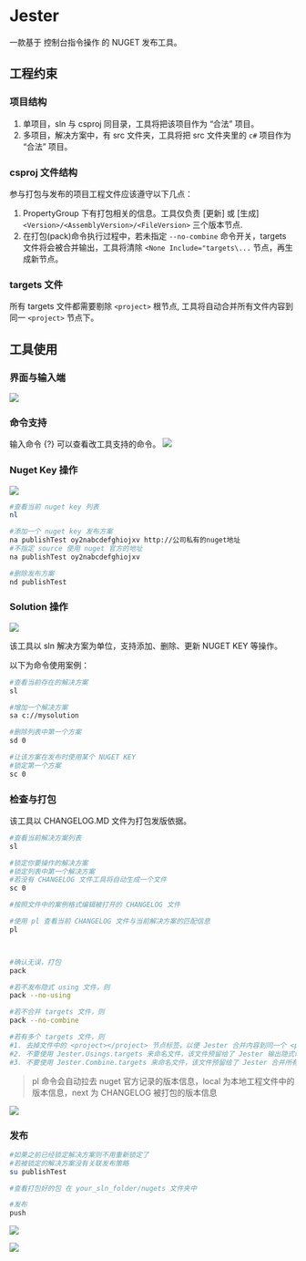 # Jester
一款基于 控制台指令操作 的 NUGET 发布工具。

## 工程约束

### 项目结构
1. 单项目，sln 与 csproj 同目录，工具将把该项目作为 “合法” 项目。
2. 多项目，解决方案中，有 src 文件夹，工具将把 src 文件夹里的 `c#` 项目作为 “合法” 项目。

### csproj 文件结构
参与打包与发布的项目工程文件应该遵守以下几点：
1. PropertyGroup 下有打包相关的信息。工具仅负责 [更新] 或 [生成] `<Version>/<AssemblyVersion>/<FileVersion>` 三个版本节点.
2. 在打包(pack)命令执行过程中，若未指定 `--no-combine` 命令开关，targets 文件将会被合并输出，工具将清除 `<None Include="targets\...` 节点，再生成新节点。

### targets 文件
所有 targets 文件都需要剔除 `<project>` 根节点, 工具将自动合并所有文件内容到同一 `<project>` 节点下。

## 工具使用

### 界面与输入端

![](https://img2024.cnblogs.com/blog/1119790/202412/1119790-20241209212013299-377158665.png)

### 命令支持

输入命令 {?} 可以查看改工具支持的命令。
![](https://img2024.cnblogs.com/blog/1119790/202412/1119790-20241209212103736-121960685.png)

### Nuget Key 操作
![](https://img2024.cnblogs.com/blog/1119790/202412/1119790-20241209212705438-87308925.png)

```bash
#查看当前 nuget key 列表
nl

#添加一个 nuget key 发布方案
na publishTest oy2nabcdefghiojxv http://公司私有的nuget地址
#不指定 source 使用 nuget 官方的地址
na publishTest oy2nabcdefghiojxv 

#删除发布方案
nd publishTest

```
### Solution 操作

![](https://img2024.cnblogs.com/blog/1119790/202412/1119790-20241209220145548-21667874.png)

该工具以 sln 解决方案为单位，支持添加、删除、更新 NUGET KEY 等操作。

以下为命令使用案例：

```bash
#查看当前存在的解决方案
sl 

#增加一个解决方案
sa c://mysolution

#删除列表中第一个方案
sd 0

#让该方案在发布时使用某个 NUGET KEY
#锁定第一个方案
sc 0

```

### 检查与打包
该工具以 CHANGELOG.MD 文件为打包发版依据。

```bash
#查看当前解决方案列表
sl

#锁定你要操作的解决方案
#锁定列表中第一个解决方案 
#若没有 CHANGELOG 文件工具将自动生成一个文件
sc 0

#按照文件中的案例格式编辑被打开的 CHANGELOG 文件

#使用 pl 查看当前 CHANGELOG 文件与当前解决方案的匹配信息
pl



#确认无误，打包
pack

#若不发布隐式 using 文件，则
pack --no-using

#若不合并 targets 文件，则
pack --no-combine

#若有多个 targets 文件，则
#1. 去掉文件中的 <project></project> 节点标签，以便 Jester 合并内容到同一个 <project> 节点下。
#2. 不要使用 Jester.Usings.targets 来命名文件，该文件预留给了 Jester 输出隐式命名空间用。
#3. 不要使用 Jester.Combine.targets 来命名文件，该文件预留给了 Jester 合并所有 targets 文件的输出文件使用。
```

> pl 命令会自动拉去 nuget 官方记录的版本信息，local 为本地工程文件中的版本信息，next 为 CHANGELOG 被打包的版本信息

![](https://img2024.cnblogs.com/blog/1119790/202412/1119790-20241209194606661-1235031892.png)

### 发布

```bash
#如果之前已经锁定解决方案则不用重新锁定了
#若被锁定的解决方案没有关联发布策略
su publishTest

#查看打包好的包 在 your_sln_folder/nugets 文件夹中

#发布
push
```

![](https://img2024.cnblogs.com/blog/1119790/202412/1119790-20241209210350097-90044594.png)

![](https://img2024.cnblogs.com/blog/1119790/202412/1119790-20241209195226912-1947652434.png)

